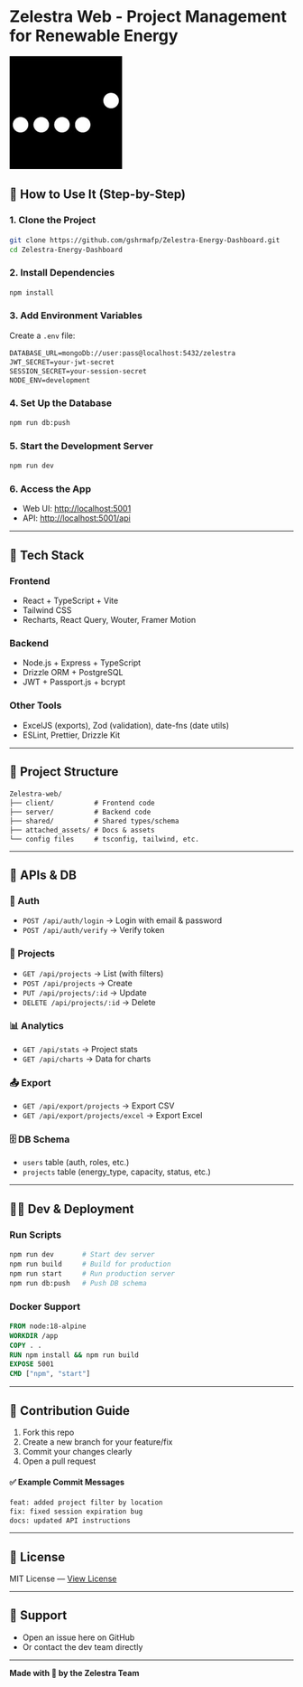 # Zelestra Web - Project Management for Renewable Energy

![Zelestra Logo](client/src/assets/images/zelestra.png)

## 🚀 How to Use It (Step-by-Step)

### 1. **Clone the Project**

```bash
git clone https://github.com/gshrmafp/Zelestra-Energy-Dashboard.git
cd Zelestra-Energy-Dashboard
```

### 2. **Install Dependencies**

```bash
npm install
```

### 3. **Add Environment Variables**

Create a `.env` file:

```env
DATABASE_URL=mongoDb://user:pass@localhost:5432/zelestra
JWT_SECRET=your-jwt-secret
SESSION_SECRET=your-session-secret
NODE_ENV=development
```

### 4. **Set Up the Database**

```bash
npm run db:push
```

### 5. **Start the Development Server**

```bash
npm run dev
```

### 6. **Access the App**

* Web UI: [http://localhost:5001](http://localhost:5001)
* API: [http://localhost:5001/api](http://localhost:5001/api)

---

## 🔧 Tech Stack

### **Frontend**

* React + TypeScript + Vite
* Tailwind CSS
* Recharts, React Query, Wouter, Framer Motion

### **Backend**

* Node.js + Express + TypeScript
* Drizzle ORM + PostgreSQL
* JWT + Passport.js + bcrypt

### **Other Tools**

* ExcelJS (exports), Zod (validation), date-fns (date utils)
* ESLint, Prettier, Drizzle Kit

---

## 📁 Project Structure

```
Zelestra-web/
├── client/          # Frontend code
├── server/          # Backend code
├── shared/          # Shared types/schema
├── attached_assets/ # Docs & assets
└── config files     # tsconfig, tailwind, etc.
```

---

## 📡 APIs & DB

### 🔐 Auth

* `POST /api/auth/login` → Login with email & password
* `POST /api/auth/verify` → Verify token

### 📁 Projects

* `GET /api/projects` → List (with filters)
* `POST /api/projects` → Create
* `PUT /api/projects/:id` → Update
* `DELETE /api/projects/:id` → Delete

### 📊 Analytics

* `GET /api/stats` → Project stats
* `GET /api/charts` → Data for charts

### 📤 Export

* `GET /api/export/projects` → Export CSV
* `GET /api/export/projects/excel` → Export Excel

### 🗄️ DB Schema

* `users` table (auth, roles, etc.)
* `projects` table (energy\_type, capacity, status, etc.)

---

## 🧑‍💻 Dev & Deployment

### Run Scripts

```bash
npm run dev       # Start dev server
npm run build     # Build for production
npm run start     # Run production server
npm run db:push   # Push DB schema
```

### Docker Support

```dockerfile
FROM node:18-alpine
WORKDIR /app
COPY . .
RUN npm install && npm run build
EXPOSE 5001
CMD ["npm", "start"]
```

---

## 🤝 Contribution Guide

1. Fork this repo
2. Create a new branch for your feature/fix
3. Commit your changes clearly
4. Open a pull request

#### ✅ Example Commit Messages

```
feat: added project filter by location
fix: fixed session expiration bug
docs: updated API instructions
```

---

## 🪪 License

MIT License — [View License](LICENSE)

---

## 💬 Support

* Open an issue here on GitHub
* Or contact the dev team directly

---

**Made with 💚 by the Zelestra Team**
